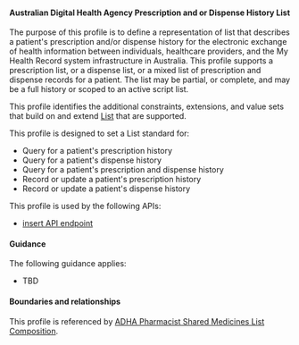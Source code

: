 #### Australian Digital Health Agency Prescription and or Dispense History List
The purpose of this profile is to define a representation of list that describes a patient's prescription and/or dispense history for the electronic exchange of health information between individuals, healthcare providers, and the My Health Record system infrastructure in Australia. This profile supports a prescription list, or a dispense list, or a mixed list of prescription and dispense records for a patient. The list may be partial, or complete, and may be a full history or scoped to an active script list.

This profile identifies the additional constraints, extensions, and value sets that build on and extend [List](http://hl7.org/fhir/R4/list.html) that are supported. 

This profile is designed to set a List standard for:
* Query for a patient's prescription history
* Query for a patient's dispense history
* Query for a patient's prescription and dispense history
* Record or update a patient's prescription history
* Record or update a patient's dispense history

This profile is used by the following APIs:
* [insert API endpoint](StructureDefinition-TBD-1.html)


#### Guidance
The following guidance applies:
* TBD


#### Boundaries and relationships
This profile is referenced by 
[ADHA Pharmacist Shared Medicines List Composition](StructureDefinition-dh-composition-psml-1.html).

 
